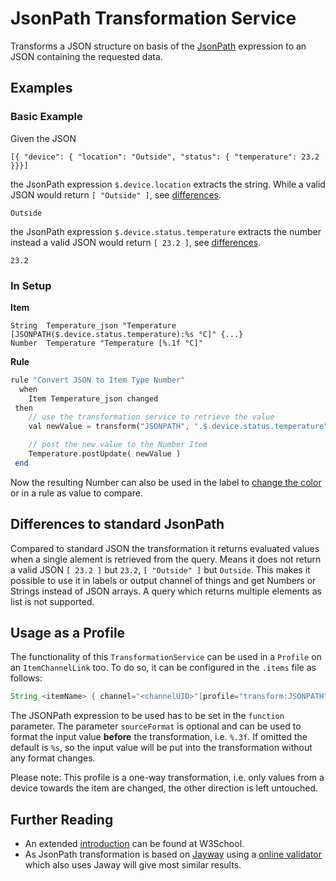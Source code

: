 # JsonPath Transformation Service

Transforms a JSON structure on basis of the [JsonPath](https://github.com/jayway/JsonPath#jayway-jsonpath) expression to an JSON containing the requested data.

## Examples

### Basic Example

Given the JSON

```
[{ "device": { "location": "Outside", "status": { "temperature": 23.2 }}}]
```

the JsonPath expression `$.device.location` extracts the string. While a valid JSON would return `[ "Outside" ]`, see [differences](#differences-to-standard-jsonpath).

```
Outside
```

the JsonPath expression `$.device.status.temperature` extracts the number instead a valid JSON would return `[ 23.2 ]`, see [differences](#differences-to-standard-jsonpath).

```
23.2
```

### In Setup

**Item**

```csv
String  Temperature_json "Temperature [JSONPATH($.device.status.temperature):%s °C]" {...}
Number  Temperature "Temperature [%.1f °C]"
```

**Rule**

```php
rule "Convert JSON to Item Type Number"
  when
    Item Temperature_json changed
 then
    // use the transformation service to retrieve the value
    val newValue = transform("JSONPATH", ".$.device.status.temperature", Temperature_json.state.toString)

    // post the new value to the Number Item
    Temperature.postUpdate( newValue )
 end
```

Now the resulting Number can also be used in the label to [change the color](https://docs.openhab.org/configuration/sitemaps.html#label-and-value-colors) or in a rule as value to compare.

## Differences to standard JsonPath

Compared to standard JSON the transformation it returns evaluated values when a single alement is retrieved from the query.
Means it does not return a valid JSON `[ 23.2 ]` but `23.2`, `[ "Outside" ]` but `Outside`.
This makes it possible to use it in labels or output channel of things and get Numbers or Strings instead of JSON arrays.
A query which returns multiple elements as list is not supported.

## Usage as a Profile

The functionality of this `TransformationService` can be used in a `Profile` on an `ItemChannelLink` too.
To do so, it can be configured in the `.items` file as follows:

```java
String <itemName> { channel="<channelUID>"[profile="transform:JSONPATH", function="<jsonPath>", sourceFormat="<valueFormat>"]}
```

The JSONPath expression to be used has to be set in the `function` parameter.
The parameter `sourceFormat` is optional and can be used to format the input value **before** the transformation, i.e. `%.3f`.
If omitted the default is `%s`, so the input value will be put into the transformation without any format changes.

Please note: This profile is a one-way transformation, i.e. only values from a device towards the item are changed, the other direction is left untouched.

## Further Reading

* An extended [introduction](https://www.w3schools.com/js/js_json_intro.asp) can be found at W3School.
* As JsonPath transformation is based on [Jayway](https://github.com/json-path/JsonPath) using a [online validator](https://jsonpath.herokuapp.com/) which also uses Jaway will give most similar results. 
